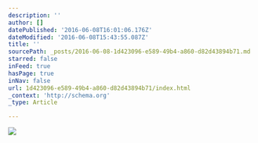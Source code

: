 ```yaml
---
description: ''
author: []
datePublished: '2016-06-08T16:01:06.176Z'
dateModified: '2016-06-08T15:43:55.087Z'
title: ''
sourcePath: _posts/2016-06-08-1d423096-e589-49b4-a860-d82d43894b71.md
starred: false
inFeed: true
hasPage: true
inNav: false
url: 1d423096-e589-49b4-a860-d82d43894b71/index.html
_context: 'http://schema.org'
_type: Article

---
```

![](https://the-grid-user-content.s3-us-west-2.amazonaws.com/31900177-0898-4201-82f7-59f2b09a4763.png)